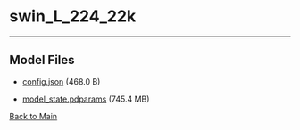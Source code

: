 
# swin_L_224_22k
---



## Model Files

- [config.json](https://paddlenlp.bj.bcebos.com/models/community/Swintransformer/swin_L_224_22k/config.json) (468.0 B)

- [model_state.pdparams](https://paddlenlp.bj.bcebos.com/models/community/Swintransformer/swin_L_224_22k/model_state.pdparams) (745.4 MB)


[Back to Main](../../)